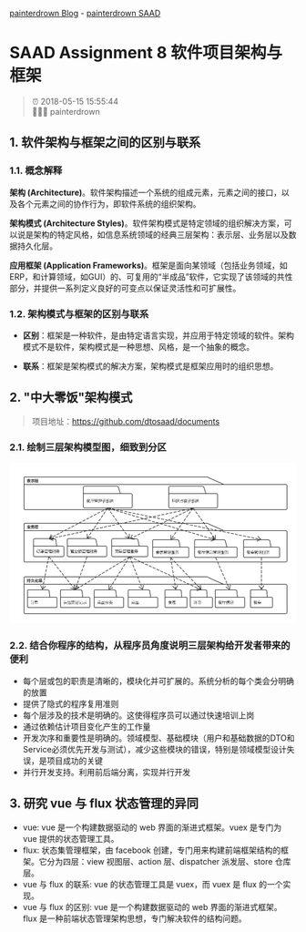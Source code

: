 [painterdrown Blog](https://painterdrown.github.io) - [painterdrown SAAD](https://painterdrown.github.io/saad)

# SAAD Assignment 8 软件项目架构与框架

> ⏰ 2018-05-15 15:55:44<br/>
> 👨🏻‍💻 painterdrown

## 1. 软件架构与框架之间的区别与联系

### 1.1. 概念解释

**架构 (Architecture)**。软件架构描述一个系统的组成元素，元素之间的接口，以及各个元素之间的协作行为，即软件系统的组织架构。

**架构模式 (Architecture Styles)**。软件架构模式是特定领域的组织解决方案，可以说是架构的特定风格，如信息系统领域的经典三层架构：表示层、业务层以及数据持久化层。

**应用框架 (Application Frameworks)**。框架是面向某领域（包括业务领域，如ERP，和计算领域，如GUI）的、可复用的“半成品”软件，它实现了该领域的共性部分，并提供一系列定义良好的可变点以保证灵活性和可扩展性。

### 1.2. 架构模式与框架的区别与联系

+ **区别**：框架是一种软件，是由特定语言实现，并应用于特定领域的软件。架构模式不是软件，架构模式是一种思想、风格，是一个抽象的概念。

+ **联系**：框架是架构模式的解决方案，架构模式是框架应用时的组织思想。

## 2. "中大零饭"架构模式

> 项目地址：https://github.com/dtosaad/documents

### 2.1. 绘制三层架构模型图，细致到分区

![](images/architecture.png)

### 2.2. 结合你程序的结构，从程序员角度说明三层架构给开发者带来的便利

+ 每个层或包的职责是清晰的，模块化并可扩展的。系统分析的每个类会分明确的放置
+ 提供了隐式的程序复用准则
+ 每个层涉及的技术是明确的。这使得程序员可以通过快速培训上岗
+ 通过依赖估计项目变化产生的工作量
+ 开发次序和重要性是明确的。领域模型、基础模块（用户和基础数据的DTO和Service必须优先开发与测试），减少这些模块的错误，特别是领域模型设计失误，是项目成功的关键
+ 并行开发支持。利用前后端分离，实现并行开发

## 3. 研究 vue 与 flux 状态管理的异同

+ vue: vue 是一个构建数据驱动的 web 界面的渐进式框架。vuex 是专门为 vue 提供的状态管理工具。
+ flux: 状态集管理框架，由 facebook 创建，专门用来构建前端框架结构的框架。它分为四层：view 视图层、action 层、dispatcher 派发层、store 仓库层。
+ vue 与 flux 的联系: vue 的状态管理工具是 vuex，而 vuex 是 flux 的一个实现。
+ vue 与 flux 的区别: vue 是一个构建数据驱动的 web 界面的渐进式框架。 flux 是一种前端状态管理架构思想，专门解决软件的结构问题。
